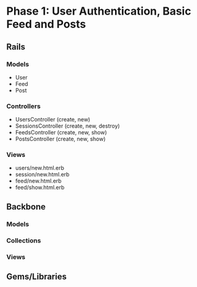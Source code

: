 # Phase 1: User Authentication, Basic Feed and Posts

## Rails
### Models
* User
* Feed
* Post

### Controllers
* UsersController (create, new)
* SessionsController (create, new, destroy)
* FeedsController (create, new, show)
* PostsController (create, new, show)

### Views
* users/new.html.erb
* session/new.html.erb
* feed/new.html.erb
* feed/show.html.erb

## Backbone
### Models

### Collections

### Views

## Gems/Libraries
